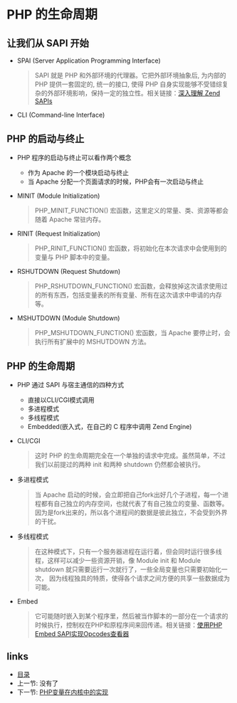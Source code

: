 PHP 的生命周期
===

让我们从 SAPI 开始
---

+ SPAI (Server Application Programming Interface)
  > SAPI 就是 PHP 和外部环境的代理器。它把外部环境抽象后, 为内部的 PHP 提供一套固定的, 统一的接口, 使得 PHP 自身实现能够不受错综复杂的外部环境影响，保持一定的独立性。相关链接：[深入理解 Zend SAPIs](http://www.laruence.com/2008/08/12/180.html)

+ CLI (Command-line Interface)

PHP 的启动与终止
---

+ PHP 程序的启动与终止可以看作两个概念
  + 作为 Apache 的一个模块启动与终止
  + 当 Apache 分配一个页面请求的时候，PHP会有一次启动与终止

+ MINIT (Module Initialization)
  > PHP_MINIT_FUNCTION() 宏函数，这里定义的常量、类、资源等都会随着 Apache 常驻内存。

+ RINIT (Request Initialization)
  > PHP_RINIT_FUNCTION() 宏函数，将初始化在本次请求中会使用到的变量与 PHP 脚本中的变量。

+ RSHUTDOWN (Request Shutdown)
  > PHP_RSHUTDOWN_FUNCTION() 宏函数，会释放掉这次请求使用过的所有东西，包括变量表的所有变量、所有在这次请求中申请的内存等。

+ MSHUTDOWN (Module Shutdown)
  > PHP_MSHUTDOWN_FUNCTION() 宏函数，当 Apache 要停止时，会执行所有扩展中的 MSHUTDOWN 方法。

PHP 的生命周期
---
+ PHP 通过 SAPI 与宿主通信的四种方式
  + 直接以CLI/CGI模式调用
  + 多进程模式
  + 多线程模式
  + Embedded(嵌入式，在自己的 C 程序中调用 Zend Engine)

+ CLI/CGI
  > 这时 PHP 的生命周期完全在一个单独的请求中完成。虽然简单，不过我们以前提过的两种 init 和两种 shutdown 仍然都会被执行。

+ 多进程模式
  > 当 Apache 启动的时候，会立即把自己fork出好几个子进程，每一个进程都有自己独立的内存空间，也就代表了有自己独立的变量、函数等。因为是fork出来的，所以各个进程间的数据是彼此独立，不会受到外界的干扰。

+ 多线程模式
  > 在这种模式下，只有一个服务器进程在运行着，但会同时运行很多线程，这样可以减少一些资源开销，像 Module init 和 Module shutdown 就只需要运行一次就行了，一些全局变量也只需要初始化一次， 因为线程独具的特质，使得各个请求之间方便的共享一些数据成为可能。

+ Embed
  > 它可能随时嵌入到某个程序里，然后被当作脚本的一部分在一个请求的时候执行，控制权在PHP和原程序间来回传递。相关链接：[使用PHP Embed SAPI实现Opcodes查看器](http://www.laruence.com/2008/09/23/539.html)


links
---

+ [目录](00.目录.md)
+ 上一节: 没有了
+ 下一节: [PHP变量在内核中的实现](02.PHP变量在内核中的实现.md)
